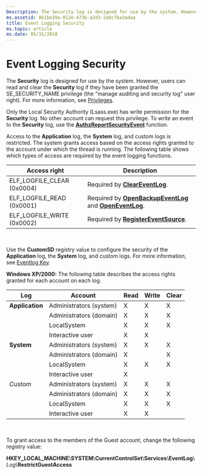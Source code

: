 ```yaml
---
Description: The Security log is designed for use by the system. However, users can read and clear the Security log if they have been granted the SE\_SECURITY\_NAME privilege (the &\#0034;manage auditing and security log&\#0034; user right). For more information, see Privileges.
ms.assetid: 861be39a-012e-473b-a2d3-2a8c7ba3adaa
title: Event Logging Security
ms.topic: article
ms.date: 05/31/2018
---
```


# Event Logging Security

The **Security** log is designed for use by the system. However, users can read and clear the **Security** log if they have been granted the SE\_SECURITY\_NAME privilege (the "manage auditing and security log" user right). For more information, see [Privileges](/windows/desktop/SecAuthZ/privileges).

Only the Local Security Authority (Lsass.exe) has write permission for the **Security** log. No other account can request this privilege. To write an event to the **Security** log, use the [**AuthzReportSecurityEvent**](/windows/desktop/api/authz/nf-authz-authzreportsecurityevent) function.

Access to the **Application** log, the **System** log, and custom logs is restricted. The system grants access based on the access rights granted to the account under which the thread is running. The following table shows which types of access are required by the event logging functions.



| Access right                 | Description                                                                                            |
|------------------------------|--------------------------------------------------------------------------------------------------------|
| ELF\_LOGFILE\_CLEAR (0x0004) | Required by [**ClearEventLog**](/windows/desktop/api/Winbase/nf-winbase-cleareventloga).                                                    |
| ELF\_LOGFILE\_READ (0x0001)  | Required by [**OpenBackupEventLog**](/windows/desktop/api/Winbase/nf-winbase-openbackupeventloga) and [**OpenEventLog**](/windows/desktop/api/Winbase/nf-winbase-openeventloga). |
| ELF\_LOGFILE\_WRITE (0x0002) | Required by [**RegisterEventSource**](/windows/desktop/api/Winbase/nf-winbase-registereventsourcea).                                        |



 

Use the **CustomSD** registry value to configure the security of the **Application** log, the **System** log, and custom logs. For more information, see [Eventlog Key](eventlog-key.md).

**Windows XP/2000:** The following table describes the access rights granted for each account on each log.

| Log             | Account                 | Read | Write | Clear |
|-----------------|-------------------------|------|-------|-------|
| **Application** | Administrators (system) | X    | X     | X     |
|                 | Administrators (domain) | X    | X     | X     |
|                 | LocalSystem             | X    | X     | X     |
|                 | Interactive user        | X    | X     |       |
| **System**      | Administrators (system) | X    | X     | X     |
|                 | Administrators (domain) | X    |       | X     |
|                 | LocalSystem             | X    | X     | X     |
|                 | Interactive user        | X    |       |       |
| *Custom*        | Administrators (system) | X    | X     | X     |
|                 | Administrators (domain) | X    | X     | X     |
|                 | LocalSystem             | X    | X     | X     |
|                 | Interactive user        | X    | X     |       |



 

To grant access to the members of the Guest account, change the following registry value:

**HKEY\_LOCAL\_MACHINE**\\**SYSTEM**\\**CurrentControlSet**\\**Services**\\**EventLog**\\*Log*\\**RestrictGuestAccess**

 

 